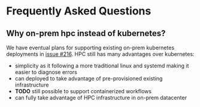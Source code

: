 # Frequently Asked Questions

## Why on-prem hpc instead of kubernetes?

We have eventual plans for supporting existing on-prem kubernetes
deployments in [issue
#216](https://github.com/Quansight/qhub/issues/216). HPC still has
many advantages over kubernetes:
 - simplicity as it following a more traditional linux and systemd
   making it easier to diagnose errors
 - can deployed to take advantage of pre-provisioned existing
   infrastructure
 - **TODO** still possible to support containerized workflows
 - can fully take advantage of HPC infrastructure in on-prem
   datacenter


